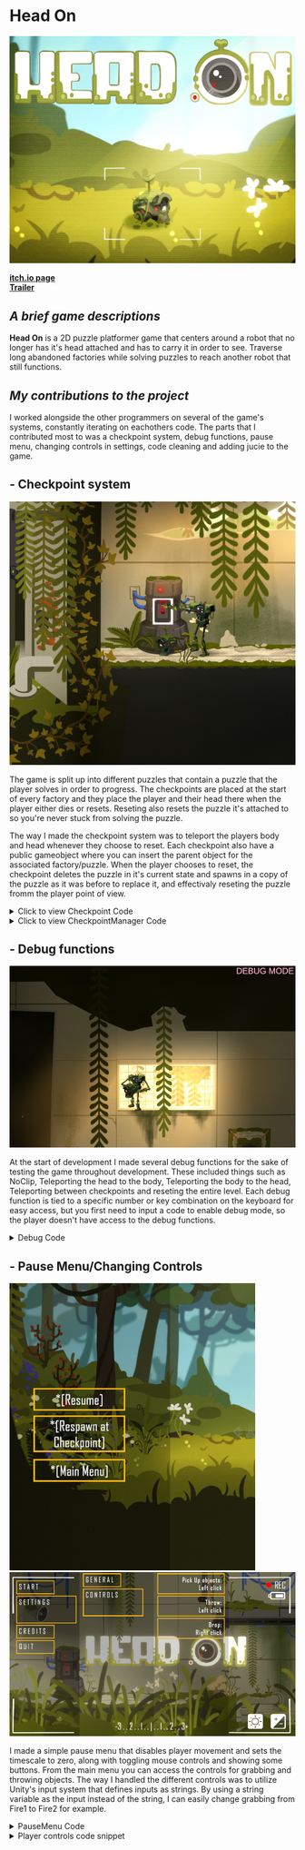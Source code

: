 # Head On

![](https://github.com/AxelRK32/Portfolio/blob/main/HeadOn/Images/2rH3l%2B.png)

**[itch.io page](https://yrgo-game-creator.itch.io/head-on)**  
**[Trailer](https://www.youtube.com/watch?v=OZKcdXMteiw)**

## _A brief game descriptions_

**Head On** is a 2D puzzle platformer game that centers around a robot that no longer has it's head attached and has to carry it in order to see. Traverse long abandoned factories while solving puzzles to reach another robot that still functions. 

## _My contributions to the project_

I worked alongside the other programmers on several of the game's systems, constantly iterating on eachothers code. The parts that I contributed most to was a checkpoint system, debug functions, pause menu, changing controls in settings, code cleaning and adding jucie to the game. 

## - Checkpoint system
![](https://github.com/AxelRK32/Portfolio/blob/main/HeadOn/Images/4fdfgsD.png)

The game is split up into different puzzles that contain a puzzle that the player solves in order to progress. The checkpoints are placed at the start of every factory and they place the player and their head there when the player either dies or resets. Reseting also resets the puzzle it's attached to so you're never stuck from solving the puzzle. 

The way I made the checkpoint system was to teleport the players body and head whenever they choose to reset. Each checkpoint also have a public gameobject where you can insert the parent object for the associated factory/puzzle. When the player chooses to reset, the checkpoint deletes the puzzle in it's current state and spawns in a copy of the puzzle as it was before to replace it, and effectivaly reseting the puzzle fromm the player point of view. 

  <details>
  <summary>Click to view Checkpoint Code</summary>

  ```csharp
  using UnityEngine;

  public class Checkpoint : MonoBehaviour
  {
    bool activated = false;
    public bool Activated { get { return activated; } }
    [SerializeField] Transform spawnPoint;
    public Vector2 SpawnPoint { get { return spawnPoint.position; } }
    GameObject switchObject;
    [SerializeField] GameObject puzzleParent;
    public GameObject PuzzleParent { get { return puzzleParent; } }
    GameObject puzzleCopy;
    SpriteRenderer switchRenderer;
    [SerializeField] Sprite onSprite;
    [SerializeField] Sprite offSprite;
    CheckpointManager manager;

    void Start()
    {
        manager = CheckpointManager.Instance;
        if (transform.Find("Sprite") != null)
        {
            switchObject = transform.Find("Sprite").gameObject;
            switchRenderer = switchObject.GetComponent<SpriteRenderer>();
            switchRenderer.sprite = offSprite;
        }
        if (puzzleParent != null)
        {
            puzzleCopy = Instantiate(puzzleParent, puzzleParent.transform.parent);
            puzzleCopy.SetActive(false);
        }
    }

    public void EnableCheckpoint()
    {
        activated = true;
        manager.SwitchCurrentCheckpoint(this);
    }
    public void DisableCheckpoint()
    {
        activated = false;
        if (GetComponentInChildren<GrabRelay>() != null)
            GetComponentInChildren<GrabRelay>().enabled = true;
        if (switchRenderer != null)
            switchRenderer.sprite = offSprite;
    }

    public void CheckpointReset()
    {
        if (puzzleParent != null)
        {
            Destroy(puzzleParent);
            puzzleParent = Instantiate(puzzleCopy, puzzleCopy.transform.parent);
            puzzleParent.SetActive(true);
        }
        if (switchRenderer)
        {
            if (switchRenderer.sprite == offSprite)
            {
                EnableSprite();
                if (GetComponentInChildren<GrabRelay>() != null)
                    GetComponentInChildren<GrabRelay>().enabled = false;
            }
        }
    }
    public void EnableSprite()
    {
        if (switchRenderer != null)
            switchRenderer.sprite = onSprite;
        if (!activated)
            EnableCheckpoint();
    }

    private void OnTriggerEnter2D(Collider2D other)
    {
        if (other.CompareTag("Player"))
        {
            EnableCheckpoint();
        }
    }

    void OnDrawGizmosSelected()
    {
        Gizmos.color = Color.yellow;
        Gizmos.DrawWireSphere(spawnPoint.position, 0.25f);
    }
}
  ```
</details>

<details>
  <summary>Click to view CheckpointManager Code</summary>
  
  ```csharp
  using UnityEngine;

  public class CheckpointManager : MonoBehaviour
  {
    public static CheckpointManager Instance { get; private set; }

    [SerializeField] Rigidbody2D playerBody;
    [SerializeField] Throwable playerHead;

    Checkpoint currentCheckpoint;

    private void Awake()
    {
        Instance = this;
    }

    private void Update()
    {
        if (Input.GetKeyDown(KeyCode.R))
        {
            RespawnPlayer();
        }
    }

    public void SwitchCurrentCheckpoint(Checkpoint checkpoint)
    {
        if (currentCheckpoint != null && currentCheckpoint != checkpoint)
        {
            currentCheckpoint.DisableCheckpoint();
        }
        currentCheckpoint = checkpoint;
    }

    public void TeleportPlayerToCheckpoint()
    {
        if (currentCheckpoint != null)
        {
            playerBody.transform.position = currentCheckpoint.SpawnPoint;
            playerHead.transform.position = currentCheckpoint.SpawnPoint;
        }
        playerBody.velocity = Vector2.zero;
        playerHead.Rigidbody.velocity = Vector2.zero;
    }

    public Checkpoint GetCurrentCheckpoint()
    {
        return currentCheckpoint;
    }

    public void RespawnPlayer()
    {
        if (!currentCheckpoint) return;
        LedgeGrabAnimator.Instance.ForceStopAnimation();
        PlayerGrabbing.Instance.SetHeldItem(null);
        TeleportPlayerToCheckpoint();
        currentCheckpoint.CheckpointReset();
    }
}
  ```
</details>

## - Debug functions
![](https://github.com/AxelRK32/Portfolio/blob/main/HeadOn/Images/Rjr756Ju.png)

At the start of development I made several debug functions for the sake of testing the game throughout development. These included things such as NoClip, Teleporting the head to the body, Teleporting the body to the head, Teleporting between checkpoints and reseting the entire level. Each debug function is tied to a specific number or key combination on the keyboard for easy access, but you first need to input a code to enable debug mode, so the player doesn't have access to the debug functions.

<details>
  <summary>Debug Code</summary>

  ```csharp
using System;
using System.Collections;
using System.Collections.Generic;
using TMPro;
using UnityEngine;
using UnityEngine.SceneManagement;

public class DebugFunctions : MonoBehaviour
{
    public GameObject PlayerBody;
    public GameObject PlayerHead;
    [Header("NoClip Movement")]
    public float NoClipMoveSpeed = 5;
    public bool NoClipEnabled = false;
    Rigidbody2D playerRB;
    Rigidbody2D[] armsRB;
    PlayerMovement playerMovement;
    PlayerGrabbing playerGrabbing;
    CheckpointManager checkpointManager;
    Collider2D[] colliders;
    public List<Checkpoint> allCheckpoints = new();

    bool debugMode = false;
   

    void Start() 
    {
        playerRB = PlayerBody.GetComponent<Rigidbody2D>();
        armsRB = PlayerBody.GetComponentsInChildren<Rigidbody2D>();
        playerMovement = PlayerMovement.Instance;
        playerGrabbing = PlayerGrabbing.Instance;
        colliders = PlayerBody.GetComponents<Collider2D>();
        checkpointManager = GetComponent<CheckpointManager>();
        DebugListener.Instance.DebugModeChanged += EnableDebug;
        enabled = false;
    }

    public void EnableDebug(object sender, EventArgs e)
    {
        enabled = true;
        debugMode = true;
    }

    void Update()
    {
        if (!debugMode) { return; }

        if (Input.GetKeyDown(KeyCode.Alpha1) && !Input.GetKey(KeyCode.LeftShift))
        {
            TpHeadToBody();
        }
        if (Input.GetKeyDown(KeyCode.Alpha2))
        {
            TpBodyToHead();
        }
        if (Input.GetKeyDown(KeyCode.Alpha3))
        {
            ResetLevel();
        }
        if (Input.GetKeyDown(KeyCode.Alpha4))
        {
            ToggleNoClip();
        }
        if( Input.GetKeyDown(KeyCode.Alpha5))
        {
            FindObjectOfType<ArmCalibrationTutorial>().ArmCalibrationTutorial_Complete(null);
        }

        if (Input.GetKey(KeyCode.LeftShift) && Input.GetKeyDown(KeyCode.Alpha1))
        {
            SwitchToLevel("Starting Level");
        }

        if (Input.GetKey(KeyCode.LeftShift) && Input.GetKeyDown(KeyCode.E))
        {
            TpToNextCheckpoint(true);
        }
        if (Input.GetKey(KeyCode.LeftShift) && Input.GetKeyDown(KeyCode.Q))
        {
            TpToNextCheckpoint(false);
        }
    }
    private void FixedUpdate() 
    {
        if (NoClipEnabled)
        {
            NoClipMovement();
        }
    }

    private void TpHeadToBody()
    {
        PlayerHead.transform.position = PlayerBody.transform.position;
        PlayerHead.GetComponent<Rigidbody2D>().velocity = Vector2.zero;
    }
    private void TpBodyToHead()
    {
        PlayerBody.transform.position = PlayerHead.transform.position;
    }

    private void ResetLevel()
    {
        Time.timeScale = 1;
        SceneManager.LoadScene(SceneManager.GetActiveScene().name);
    }
    private void SwitchToLevel(string sceneName)
    {
        Time.timeScale = 1;
        SceneManager.LoadScene(sceneName);
    }

    private void ToggleNoClip()
    {
        NoClipEnabled = !NoClipEnabled;
        int gravity = 0;
        if (NoClipEnabled)
            gravity = 0;
        else
            gravity = 1;
        //Toggles playermovement and colliders
        playerMovement.enabled = !NoClipEnabled;
        playerRB.gravityScale = gravity;
        foreach (Rigidbody2D rigid in armsRB)
        {
            rigid.gravityScale = gravity;
        }
        playerRB.velocity = Vector2.zero;
        foreach (Collider2D collider in colliders)
        {
            collider.enabled = !NoClipEnabled;
        }
    }

    private void NoClipMovement()
    {
        float xInput = Input.GetAxis("Horizontal");
        float yInput = Input.GetAxis("Vertical");
        PlayerBody.transform.position += new Vector3(xInput * Time.deltaTime * NoClipMoveSpeed, yInput * Time.deltaTime * NoClipMoveSpeed);
    }

    private void TpToNextCheckpoint(bool goToNextCheckpoint)
    {
        int index = 0;
        foreach (Checkpoint item in allCheckpoints)
        {
            if (item == checkpointManager.GetCurrentCheckpoint())
            {
                if (goToNextCheckpoint)
                {
                    if (allCheckpoints.Count < index + 2)
                    {
                        //Debug.Log("At final checkpoint");
                        return;
                    }
                    checkpointManager.SwitchCurrentCheckpoint(allCheckpoints[index + 1]);
                    checkpointManager.GetCurrentCheckpoint().EnableCheckpoint();
                    checkpointManager.TeleportPlayerToCheckpoint();
                    return;
                }
                else
                {
                    if (index == 0)
                    {
                        //Debug.Log("At first checkpoint");
                        return;
                    }
                    checkpointManager.SwitchCurrentCheckpoint(allCheckpoints[index - 1]);
                    checkpointManager.GetCurrentCheckpoint().EnableCheckpoint();
                    checkpointManager.TeleportPlayerToCheckpoint();
                    return;
                }
            }
            index ++;
        }
    }

    public void LogMessage(string message)
    {
        Debug.Log(message);
    }

    public void DisablePlayerControls()
    {
        playerMovement.enabled = false;
        playerGrabbing.enabled = false;
    }
    public void EnablePlayerControls()
    {
        if (!NoClipEnabled)
            playerMovement.enabled = true;
        playerGrabbing.enabled = true;
    }
}
  ```
</details>

## - Pause Menu/Changing Controls
![](https://github.com/AxelRK32/Portfolio/blob/main/HeadOn/Images/yo8yhfr.png) ![](https://github.com/AxelRK32/Portfolio/blob/main/HeadOn/Images/h86k6uH.png)

I made a simple pause menu that disables player movement and sets the timescale to zero, along with toggling mouse controls and showing some buttons. From the main menu you can access the controls for grabbing and throwing objects. The way I handled the different controls was to utilize Unity's input system that defines inputs as strings. By using a string variable as the input instead of the string, I can easily change grabbing from Fire1 to Fire2 for example. 

<details>
  <summary>PauseMenu Code</summary>

  ```csharp
  using UnityEngine;

  public class PauseMenu : MonoBehaviour
  {
    [SerializeField] GameObject pauseMenu;
    bool PausedGame;
    public bool pausedGame { get { return PausedGame; }  }
    DebugFunctions debug;

    void Start()
    {
        debug = GetComponent<DebugFunctions>();
        pauseMenu.SetActive(false);
    }

    void Update()
    {
        if (Input.GetButtonDown("Pause"))
            TogglePauseGame();
    }

    private void TogglePauseGame()
    {
        if (!PausedGame)
            PauseGame();
        else 
            UnpauseGame();
    }

    private void PauseGame()
    {
        Time.timeScale = 0;
        Cursor.visible = true;
        debug.DisablePlayerControls();
        pauseMenu.SetActive(true);
        PausedGame = true;
        AudioManager.Instance.PausePlayAllSounds(PausedGame);
    }
    public void UnpauseGame()
    {
        Time.timeScale = 1;
        Cursor.visible = false;
        debug.EnablePlayerControls();
        pauseMenu.SetActive(false);
        PausedGame = false;
        AudioManager.Instance.PausePlayAllSounds(PausedGame);
    }
}

  ```
</details>

<details>
  <summary>Player controls code snippet</summary>

  ```csharp
  string pickUpControls = "Fire1";
  string aimControls = "Fire1";
  string dropControls = "Fire2";

  ...

  if (PersistentPlayerData.Instance != null)
        {
            inputType = PersistentPlayerData.Instance.InputType;
            flipThrowDirection = PersistentPlayerData.Instance.FlipThrowDirection;
            //set mouse controls
            pickUpControls = PersistentPlayerData.Instance.GrabControls;
            aimControls = PersistentPlayerData.Instance.AimControls;
            dropControls = PersistentPlayerData.Instance.DropControls;
        }

  ...

  if (activeInputType == InputType.KeyboardMouse && Input.GetButton(pickUpControls)
        {
            aimingEmpty = true;
            TryGrabGrabable(delta);
        }

  ...
  ```
</details>
